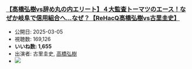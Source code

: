 ### [【高橋弘樹vs辞め丸の内エリート】４大監査トーマツのエース！なぜか岐阜で信用組合へ…なぜ？【ReHacQ高橋弘樹vs古里圭史】](https://www.youtube.com/watch?v=eHS9hq396zE)
-   公開日: 2025-03-05
-   視聴数: 169,126
-   **いいね数: 1,655**
-   出演者: 古里圭史, [高橋弘樹](/rehacq_fan/people/高橋弘樹 "wikilink")
- [![](https://img.youtube.com/vi/eHS9hq396zE/hqdefault.jpg)](https://www.youtube.com/watch?v=eHS9hq396zE)

